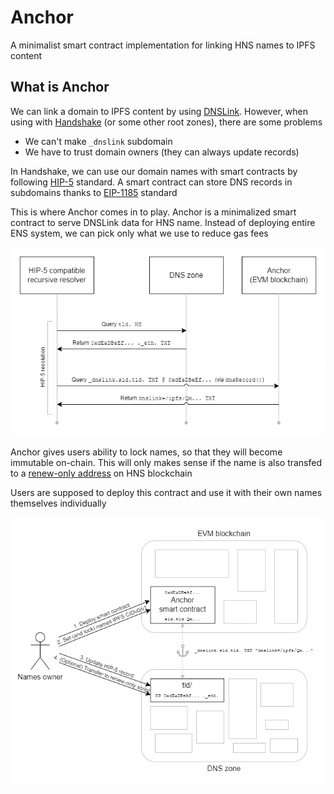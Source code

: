 # Anchor

A minimalist smart contract implementation for linking HNS names to IPFS content

## What is Anchor

We can link a domain to IPFS content by using [DNSLink](ipns://docs.ipfs.io/concepts/dnslink/). However, when using with [Handshake](https://handshake.org/) (or some other root zones), there are some problems

- We can't make `_dnslink` subdomain
- We have to trust domain owners (they can always update records)

In Handshake, we can use our domain names with smart contracts by following [HIP-5](https://hsd-dev.org/HIPs/proposals/0005/) standard. A smart contract can store DNS records in subdomains thanks to [EIP-1185](https://eips.ethereum.org/EIPS/eip-1185) standard

This is where Anchor comes in to play. Anchor is a minimalized smart contract to serve DNSLink data for HNS name. Instead of deploying entire ENS system, we can pick only what we use to reduce gas fees

![Anchor resolution diagram](imgs/anchor-resolution-diagram.png)

Anchor gives users ability to lock names, so that they will become immutable on-chain. This will only makes sense if the name is also transfed to a [renew-only address](https://github.com/handshake-org/hsd/pull/567) on HNS blockchain

Users are supposed to deploy this contract and use it with their own names themselves individually

![Anchor deployment diagram](imgs/anchor-deployment-diagram.png)
